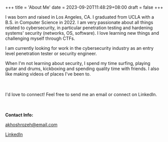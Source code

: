 +++
title = 'About Me'
date = 2023-09-20T11:48:29+08:00
draft = false
+++


I was born and raised in Los Angeles, CA. I graduated from UCLA with a B.S. in Computer Science in 2022. I am very passionate about all things related to cybersecurity, in particular penetration testing and hardening systems' security (networks, OS, software). I love learning new things and challenging myself through CTFs.

I am currently looking for work in the cybersecurity industry as an entry level penetration tester or security engineer.

When I'm not learning about security, I spend my time surfing, playing guitar and drums, kickboxing and spending quality time with friends. I also like making videos of places I've been to.

\
\
I'd love to connect! Feel free to send me an email or connect on LinkedIn.  
  
\
\
**Contact Info:**

akhoshrozeh@email.com

[LinkedIn](https://www.linkedin.com/in/anthony-khoshrozeh/)



